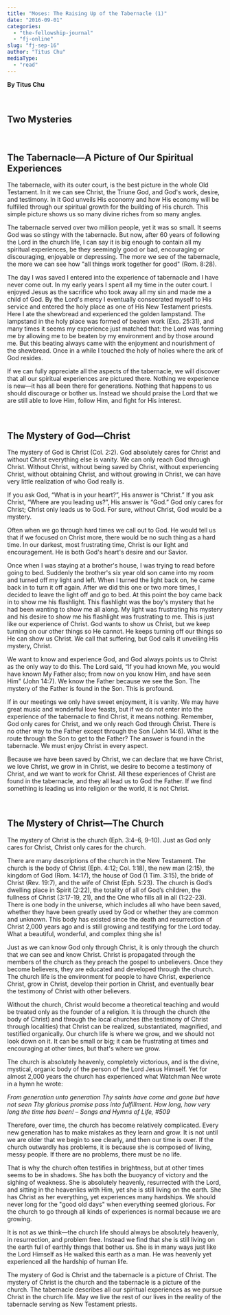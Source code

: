 ```yaml
---
title: "Moses: The Raising Up of the Tabernacle (1)"
date: "2016-09-01"
categories: 
  - "the-fellowship-journal"
  - "fj-online"
slug: "fj-sep-16"
author: "Titus Chu"
mediaType: 
  - "read"
---
```


**By Titus Chu**

 

## Two Mysteries

 

## The Tabernacle—A Picture of Our Spiritual Experiences

The tabernacle, with its outer court, is the best picture in the whole Old Testament. In it we can see Christ, the Triune God, and God's work, desire, and testimony. In it God unveils His economy and how His economy will be fulfilled through our spiritual growth for the building of His church. This simple picture shows us so many divine riches from so many angles.

The tabernacle served over two million people, yet it was so small. It seems God was so stingy with the tabernacle. But now, after 60 years of following the Lord in the church life, I can say it is big enough to contain all my spiritual experiences, be they seemingly good or bad, encouraging or discouraging, enjoyable or depressing. The more we see of the tabernacle, the more we can see how "all things work together for good" (Rom. 8:28).

The day I was saved I entered into the experience of tabernacle and I have never come out. In my early years I spent all my time in the outer court. I enjoyed Jesus as the sacrifice who took away all my sin and made me a child of God. By the Lord's mercy I eventually consecrated myself to His service and entered the holy place as one of His New Testament priests. Here I ate the shewbread and experienced the golden lampstand. The lampstand in the holy place was formed of beaten work (Exo. 25:31), and many times it seems my experience just matched that: the Lord was forming me by allowing me to be beaten by my environment and by those around me. But this beating always came with the enjoyment and nourishment of the shewbread. Once in a while I touched the holy of holies where the ark of God resides.

If we can fully appreciate all the aspects of the tabernacle, we will discover that all our spiritual experiences are pictured there. Nothing we experience is new—it has all been there for generations. Nothing that happens to us should discourage or bother us. Instead we should praise the Lord that we are still able to love Him, follow Him, and fight for His interest.

 

## The Mystery of God—Christ

The mystery of God is Christ (Col. 2:2). God absolutely cares for Christ and without Christ everything else is vanity. We can only reach God through Christ. Without Christ, without being saved by Christ, without experiencing Christ, without obtaining Christ, and without growing in Christ, we can have very little realization of who God really is.

If you ask God, “What is in your heart?”, His answer is “Christ.” If you ask Christ, “Where are you leading us?”, His answer is “God.” God only cares for Christ; Christ only leads us to God. For sure, without Christ, God would be a mystery.

Often when we go through hard times we call out to God. He would tell us that if we focused on Christ more, there would be no such thing as a hard time. In our darkest, most frustrating time, Christ is our light and encouragement. He is both God's heart's desire and our Savior.

Once when I was staying at a brother's house, I was trying to read before going to bed. Suddenly the brother's six year old son came into my room and turned off my light and left. When I turned the light back on, he came back in to turn it off again. After we did this one or two more times, I decided to leave the light off and go to bed. At this point the boy came back in to show me his flashlight. This flashlight was the boy's mystery that he had been wanting to show me all along. My light was frustrating his mystery and his desire to show me his flashlight was frustrating to me. This is just like our experience of Christ. God wants to show us Christ, but we keep turning on our other things so He cannot. He keeps turning off our things so He can show us Christ. We call that suffering, but God calls it unveiling His mystery, Christ.

We want to know and experience God, and God always points us to Christ as the only way to do this. The Lord said, “If you had known Me, you would have known My Father also; from now on you know Him, and have seen Him" (John‬ ‭14:7).‬ ‭We know the Father because we see the Son. The mystery of the Father is found in the Son. This is profound.

If in our meetings we only have sweet enjoyment, it is vanity. We may have great music and wonderful love feasts, but if we do not enter into the experience of the tabernacle to find Christ, it means nothing. Remember, God only cares for Christ, and we only reach God through Christ. There is no other way to the Father except through the Son (John 14:6). What is the route through the Son to get to the Father? The answer is found in the tabernacle. We must enjoy Christ in every aspect.

Because we have been saved by Christ, we can declare that we have Christ, we love Christ, we grow in in Christ, we desire to become a testimony of Christ, and we want to work for Christ. All these experiences of Christ are found in the tabernacle, and they all lead us to God the Father. If we find something is leading us into religion or the world, it is not Christ.

 

## The Mystery of Christ—The Church

The mystery of Christ is the church (Eph. 3:4–6, 9–10). Just as God only cares for Christ, Christ only cares for the church.

There are many descriptions of the church in the New Testament. The church is the body of Christ (Eph. 4:12; Col. 1:18), the new man (2:15), the kingdom of God (Rom. 14:17), the house of God (1 Tim. 3:15), the bride of Christ (Rev. 19:7), and the wife of Christ (Eph. 5:23). The church is God’s dwelling place in Spirit (2:22), the totality of all of God’s children, the fullness of Christ (3:17-19, 21), and the One who fills all in all (1:22-23). There is one body in the universe, which includes all who have been saved, whether they have been greatly used by God or whether they are common and unknown. This body has existed since the death and resurrection of Christ 2,000 years ago and is still growing and testifying for the Lord today. What a beautiful, wonderful, and complex thing she is!

Just as we can know God only through Christ, it is only through the church that we can see and know Christ. Christ is propagated through the members of the church as they preach the gospel to unbelievers. Once they become believers, they are educated and developed through the church. The church life is the environment for people to have Christ, experience Christ, grow in Christ, develop their portion in Christ, and eventually bear the testimony of Christ with other believers.

Without the church, Christ would become a theoretical teaching and would be treated only as the founder of a religion. It is through the church (the body of Christ) and through the local churches (the testimony of Christ through localities) that Christ can be realized, substantiated, magnified, and testified organically. Our church life is where we grow, and we should not look down on it. It can be small or big; it can be frustrating at times and encouraging at other times, but that's where we grow.

The church is absolutely heavenly, completely victorious, and is the divine, mystical, organic body of the person of the Lord Jesus Himself. Yet for almost 2,000 years the church has experienced what Watchman Nee wrote in a hymn he wrote:

_From generation unto generation_ _Thy saints have come and gone but have not seen Thy glorious promise pass into fulfillment. How long, how very long the time has been!_ _– Songs and Hymns of Life, #509_

Therefore, over time, the church has become relatively complicated. Every new generation has to make mistakes as they learn and grow. It is not until we are older that we begin to see clearly, and then our time is over. If the church outwardly has problems, it is because she is composed of living, messy people. If there are no problems, there must be no life.

That is why the church often testifies in brightness, but at other times seems to be in shadows. She has both the buoyancy of victory and the sighing of weakness. She is absolutely heavenly, resurrected with the Lord, and sitting in the heavenlies with Him, yet she is still living on the earth. She has Christ as her everything, yet experiences many hardships. We should never long for the "good old days" when everything seemed glorious. For the church to go through all kinds of experiences is normal because we are growing.

It is not as we think—the church life should always be absolutely heavenly, in resurrection, and problem free. Instead we find that she is still living on the earth full of earthly things that bother us. She is in many ways just like the Lord Himself as He walked this earth as a man. He was heavenly yet experienced all the hardship of human life.

The mystery of God is Christ and the tabernacle is a picture of Christ. The mystery of Christ is the church and the tabernacle is a picture of the church. The tabernacle describes all our spiritual experiences as we pursue Christ in the church life. May we live the rest of our lives in the reality of the tabernacle serving as New Testament priests.
